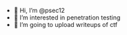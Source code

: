 - 👋 Hi, I’m @psec12
- 👀 I’m interested in penetration testing
- 💞️ I’m going to upload writeups of ctf 

